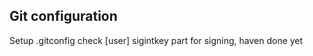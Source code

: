 Git configuration
----------------- 

Setup .gitconfig
check [user] sigintkey part for signing, haven done yet
